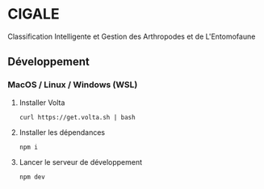 # CIGALE

Classification Intelligente et Gestion des Arthropodes et de L'Entomofaune

## Développement

### MacOS / Linux / Windows (WSL)

1. Installer Volta
   ```
   curl https://get.volta.sh | bash
   ```

2. Installer les dépendances
    ```
    npm i
    ```

3. Lancer le serveur de développement
    ```
    npm dev
    ```
